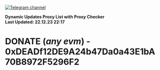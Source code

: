 [![Telegram channel](https://img.shields.io/endpoint?url=https://runkit.io/damiankrawczyk/telegram-badge/branches/master?url=https://t.me/n4z4v0d)](https://t.me/n4z4v0d) 

**Dynamic Updates Proxy List with Proxy Checker**  
**Last Updated: 22.12.23 22:17**

# DONATE (_any evm_) - 0xDEADf12DE9A24b47Da0a43E1bA70B8972F5296F2
